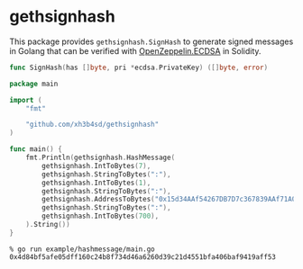 # gethsignhash

This package provides `gethsignhash.SignHash` to generate signed messages in
Golang that can be verified with [OpenZeppelin.ECDSA] in Solidity.

```go
func SignHash(has []byte, pri *ecdsa.PrivateKey) ([]byte, error)
```

```go
package main

import (
	"fmt"

	"github.com/xh3b4sd/gethsignhash"
)

func main() {
	fmt.Println(gethsignhash.HashMessage(
		gethsignhash.IntToBytes(7),
		gethsignhash.StringToBytes(":"),
		gethsignhash.IntToBytes(1),
		gethsignhash.StringToBytes(":"),
		gethsignhash.AddressToBytes("0x15d34AAf54267DB7D7c367839AAf71A00a2C6A65"),
		gethsignhash.StringToBytes(":"),
		gethsignhash.IntToBytes(700),
	).String())
}
```

```
% go run example/hashmessage/main.go
0x4d84bf5afe05dff160c24b8f734d46a6260d39c21d4551bfa406baf9419aff53
```

[OpenZeppelin.ECDSA]: https://docs.openzeppelin.com/contracts/5.x/api/utils#ECDSA
